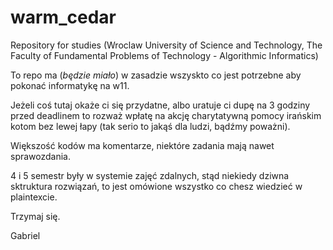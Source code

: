 # warm_cedar
Repository for studies (Wroclaw University of Science and Technology, The Faculty of Fundamental Problems of Technology - Algorithmic Informatics)

To repo ma (*będzie miało*) w zasadzie wszyskto co jest potrzebne aby pokonać informatykę na w11.

Jeżeli coś tutaj okaże ci się przydatne, albo uratuje ci dupę na 3 godziny przed deadlinem to rozważ wpłatę na akcję charytatywną pomocy irańskim kotom bez lewej łapy (tak serio to jakąś dla ludzi, bądźmy poważni). 

Większość kodów ma komentarze, niektóre zadania mają nawet sprawozdania.

4 i 5 semestr były w systemie zajęć zdalnych, stąd niekiedy dziwna sktruktura rozwiązań, to jest omówione wszystko co chesz wiedzieć w plaintexcie.

Trzymaj się.

Gabriel 
